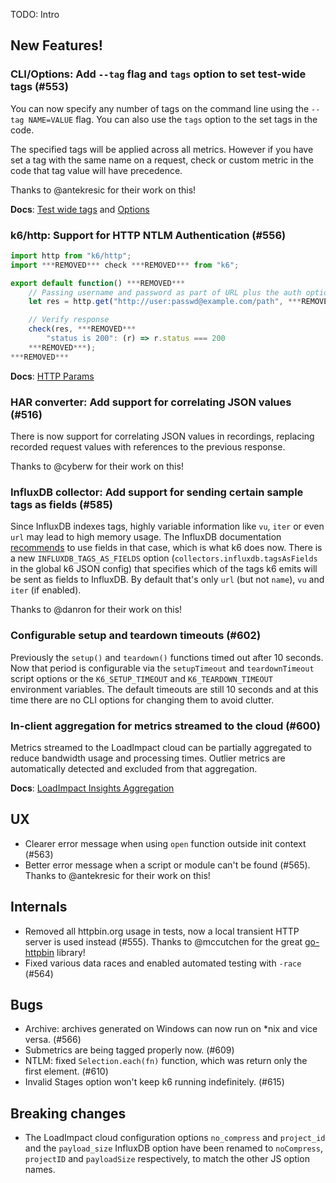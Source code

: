 TODO: Intro

## New Features!

### CLI/Options: Add `--tag` flag and `tags` option to set test-wide tags (#553)

You can now specify any number of tags on the command line using the `--tag NAME=VALUE` flag. You can also use the `tags` option to the set tags in the code.

The specified tags will be applied across all metrics. However if you have set a tag with the same name on a request, check or custom metric in the code that tag value will have precedence.

Thanks to @antekresic for their work on this!

**Docs**: [Test wide tags](https://docs.k6.io/v1.0/docs/tags-and-groups#section-test-wide-tags) and [Options](https://docs.k6.io/v1.0/docs/options#section-available-options)

### k6/http: Support for HTTP NTLM Authentication (#556)

```js
import http from "k6/http";
import ***REMOVED*** check ***REMOVED*** from "k6";

export default function() ***REMOVED***
    // Passing username and password as part of URL plus the auth option will authenticate using HTTP Digest authentication
    let res = http.get("http://user:passwd@example.com/path", ***REMOVED***auth: "ntlm"***REMOVED***);

    // Verify response
    check(res, ***REMOVED***
        "status is 200": (r) => r.status === 200
    ***REMOVED***);
***REMOVED***
```

**Docs**: [HTTP Params](http://k6.readme.io/docs/params-k6http)

### HAR converter: Add support for correlating JSON values (#516)

There is now support for correlating JSON values in recordings, replacing recorded request values with references to the previous response.

Thanks to @cyberw for their work on this!

### InfluxDB collector: Add support for sending certain sample tags as fields (#585)

Since InfluxDB indexes tags, highly variable information like `vu`, `iter` or even `url` may lead to high memory usage. The InfluxDB documentation [recommends](https://docs.influxdata.com/influxdb/v1.5/concepts/schema_and_data_layout/#encouraged-schema-design) to use fields in that case, which is what k6 does now. There is a new `INFLUXDB_TAGS_AS_FIELDS` option (`collectors.influxdb.tagsAsFields` in the global k6 JSON config) that specifies which of the tags k6 emits will be sent as fields to InfluxDB. By default that's only `url` (but not `name`), `vu` and `iter` (if enabled).

Thanks to @danron for their work on this!

### Configurable setup and teardown timeouts (#602)

Previously the `setup()` and `teardown()` functions timed out after 10 seconds. Now that period is configurable via the `setupTimeout` and `teardownTimeout` script options or the `K6_SETUP_TIMEOUT` and `K6_TEARDOWN_TIMEOUT` environment variables. The default timeouts are still 10 seconds and at this time there are no CLI options for changing them to avoid clutter.

### In-client aggregation for metrics streamed to the cloud (#600)

Metrics streamed to the LoadImpact cloud can be partially aggregated to reduce bandwidth usage and processing times. Outlier metrics are automatically detected and excluded from that aggregation.

**Docs**: [LoadImpact Insights Aggregation](https://docs.k6.io/docs/load-impact-insights#section-aggregation)

## UX

* Clearer error message when using `open` function outside init context (#563)
* Better error message when a script or module can't be found (#565). Thanks to @antekresic for their work on this!

## Internals

* Removed all httpbin.org usage in tests, now a local transient HTTP server is used instead (#555). Thanks to @mccutchen for the great [go-httpbin](https://github.com/mccutchen/go-httpbin) library!
* Fixed various data races and enabled automated testing with `-race` (#564)

## Bugs
* Archive: archives generated on Windows can now run on *nix and vice versa. (#566)
* Submetrics are being tagged properly now. (#609)
* NTLM: fixed `Selection.each(fn)` function, which was return only the first element. (#610)
* Invalid Stages option won't keep k6 running indefinitely. (#615)

## Breaking changes
* The LoadImpact cloud configuration options `no_compress` and `project_id` and the `payload_size` InfluxDB option  have been renamed to `noCompress`, `projectID` and `payloadSize` respectively, to match the other JS option names.
